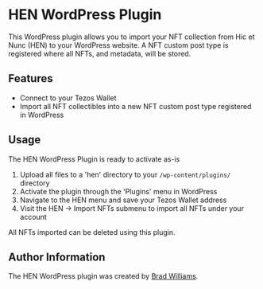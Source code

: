 # HEN WordPress Plugin

This WordPress plugin allows you to import your NFT collection from Hic et Nunc (HEN) to your WordPress website. A NFT custom post type is registered where all NFTs, and metadata, will be stored. 

## Features

* Connect to your Tezos Wallet
* Import all NFT collectibles into a new NFT custom post type registered in WordPress

## Usage

The HEN WordPress Plugin is ready to activate as-is

1. Upload all files to a 'hen' directory to your `/wp-content/plugins/` directory
2. Activate the plugin through the 'Plugins' menu in WordPress
3. Navigate to the HEN menu and save your Tezos Wallet address
4. Visit the HEN -> Import NFTs submenu to import all NFTs under your account

All NFTs imported can be deleted using this plugin.

## Author Information

The HEN WordPress plugin was created by [Brad Williams](https://twitter.com/williamsba/).
